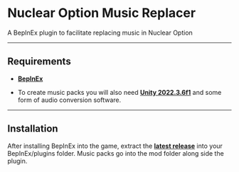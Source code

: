 # Nuclear Option Music Replacer

A BepInEx plugin to facilitate replacing music in Nuclear Option

---

## Requirements 

- **[BepInEx](https://github.com/BepInEx/BepInEx/releases)**

- To create music packs you will also need **[Unity 2022.3.6f1](https://unity.com/releases/editor/archive)** and some form of audio conversion software.

---

## Installation

After installing BepInEx into the game, extract the **[latest release](https://github.com/BepInEx/BepInEx/releases)** into your BepInEx/plugins folder.
Music packs go into the mod folder along side the plugin. 
